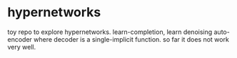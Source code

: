 # hypernetworks
toy repo to explore hypernetworks.
learn-completion, learn denoising auto-encoder where decoder is a single-implicit function. 
so far it does not work very well.
